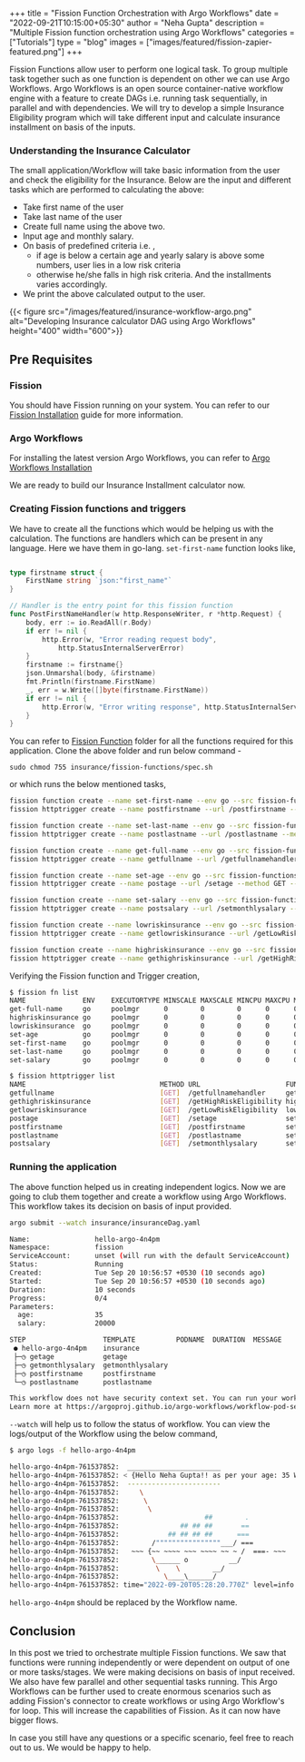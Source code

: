 +++
title = "Fission Function Orchestration with Argo Workflows"
date = "2022-09-21T10:15:00+05:30"
author = "Neha Gupta"
description = "Multiple Fission function orchestration using Argo Workflows"
categories = ["Tutorials"]
type = "blog"
images = ["images/featured/fission-zapier-featured.png"]
+++

Fission Functions allow user to perform one logical task. To group multiple task together such as one function is dependent on other we can use Argo Workflows.
Argo Workflows is an open source container-native workflow engine with a feature to create DAGs i.e. running task sequentially, in parallel and with dependencies. We will try to develop a simple Insurance Eligibility program which will take different input and calculate insurance installment on basis of the inputs.

### Understanding the Insurance Calculator

The small application/Workflow will take basic information from the user and check the eligibility for the Insurance. Below are the input and different tasks which are performed to calculating the above:

* Take first name of the user
* Take last name of the user
* Create full name using the above two.
* Input age and monthly salary.
* On basis of predefined criteria i.e. ,
  * if age is below a certain age and yearly salary is above some numbers, user lies in a low risk criteria
  * otherwise he/she falls in high risk criteria. And the installments varies accordingly.
* We print the above calculated output to the user.

{{< figure src="/images/featured/insurance-workflow-argo.png" alt="Developing Insurance calculator DAG using Argo Workflows" height="400" width="600">}}

## Pre Requisites

### Fission

You should have Fission running on your system. You can refer to our [Fission Installation](/docs/installation) guide for more information.

### Argo Workflows

For installing the latest version Argo Workflows, you can refer to [Argo Workflows Installation](https://argoproj.github.io/argo-workflows/quick-start/)  

We are ready to build our Insurance Installment calculator now.

### Creating Fission functions and triggers

We have to create all the functions which would be helping us with the calculation. The functions are handlers which can be present in any language. Here we have them in go-lang. `set-first-name` function looks like,

```go

type firstname struct {
	FirstName string `json:"first_name"`
}

// Handler is the entry point for this fission function
func PostFirstNameHandler(w http.ResponseWriter, r *http.Request) { 
	body, err := io.ReadAll(r.Body)
	if err != nil {
		http.Error(w, "Error reading request body",
			http.StatusInternalServerError)
	}
	firstname := firstname{}
	json.Unmarshal(body, &firstname)
	fmt.Println(firstname.FirstName)
	_, err = w.Write([]byte(firstname.FirstName))
	if err != nil {
		http.Error(w, "Error writing response", http.StatusInternalServerError)
	}
}

```

You can refer to [Fission Function](https://github.com/neha-Gupta1/argo-workflow/tree/main/insurance/fission-functions) folder for all the functions required for this application. Clone the above folder and run below command -

`sudo chmod 755 insurance/fission-functions/spec.sh`

or which runs the below mentioned tasks,

```bash
fission function create --name set-first-name --env go --src fission-function/postFirstName.go --entrypoint PostFirstNameHandler
fission httptrigger create --name postfirstname --url /postfirstname --method GET --function set-first-name

fission function create --name set-last-name --env go --src fission-function/postLastName.go --entrypoint PostLastNameHandler
fission httptrigger create --name postlastname --url /postlastname --method GET --function set-last-name

fission function create --name get-full-name --env go --src fission-functions/getFullName.go --entrypoint GetFullNameHandler
fission httptrigger create --name getfullname --url /getfullnamehandler --method GET --function get-full-name

fission function create --name set-age --env go --src fission-functions/getAge.go --entrypoint PostAgeHandler
fission httptrigger create --name postage --url /setage --method GET --function set-age

fission function create --name set-salary --env go --src fission-functions/getMonthlySalary.go --entrypoint PostSalaryHandler
fission httptrigger create --name postsalary --url /setmonthlysalary --method GET --function set-salary

fission function create --name lowriskinsurance --env go --src fission-functions/calculateEligibililty.go --entrypoint GetLowRiskInsuranceHandler
fission httptrigger create --name getlowriskinsurance --url /getLowRiskEligibility --method GET --function lowriskinsurance

fission function create --name highriskinsurance --env go --src fission-functions/calculateEligibililty.go --entrypoint GetHighRiskInsuranceHandler
fission httptrigger create --name gethighriskinsurance --url /getHighRiskEligibility --method GET --function highriskinsurance
```

Verifying the Fission function and Trigger creation,

```bash
$ fission fn list
NAME              ENV    EXECUTORTYPE MINSCALE MAXSCALE MINCPU MAXCPU MINMEMORY MAXMEMORY SECRETS CONFIGMAPS
get-full-name     go     poolmgr      0        0        0      0      0         0
highriskinsurance go     poolmgr      0        0        0      0      0         0
lowriskinsurance  go     poolmgr      0        0        0      0      0         0
set-age           go     poolmgr      0        0        0      0      0         0
set-first-name    go     poolmgr      0        0        0      0      0         0
set-last-name     go     poolmgr      0        0        0      0      0         0
set-salary        go     poolmgr      0        0        0      0      0         0
```

```bash
$ fission httptrigger list
NAME                                 METHOD URL                     FUNCTION(s)       INGRESS HOST PATH                    TLS ANNOTATIONS
getfullname                          [GET]  /getfullnamehandler     get-full-name     false   *    /getfullnamehandler         
gethighriskinsurance                 [GET]  /getHighRiskEligibility highriskinsurance false   *    /getHighRiskEligibility     
getlowriskinsurance                  [GET]  /getLowRiskEligibility  lowriskinsurance  false   *    /getLowRiskEligibility      
postage                              [GET]  /setage                 set-age           false   *    /setage                     
postfirstname                        [GET]  /postfirstname          set-first-name    false   *    /postfirstname              
postlastname                         [GET]  /postlastname           set-last-name     false   *    /postlastname               
postsalary                           [GET]  /setmonthlysalary       set-salary        false   *    /setmonthlysalary  
```

### Running the application

The above function helped us in creating independent logics. Now we are going to club them together and create a workflow using Argo Workflows. This workflow takes its decision on basis of input provided.

```bash
argo submit --watch insurance/insuranceDag.yaml 

Name:                hello-argo-4n4pm
Namespace:           fission
ServiceAccount:      unset (will run with the default ServiceAccount)
Status:              Running
Created:             Tue Sep 20 10:56:57 +0530 (10 seconds ago)
Started:             Tue Sep 20 10:56:57 +0530 (10 seconds ago)
Duration:            10 seconds
Progress:            0/4
Parameters:          
  age:               35
  salary:            20000

STEP                   TEMPLATE          PODNAME  DURATION  MESSAGE
 ● hello-argo-4n4pm    insurance                              
 ├─◷ getage            getage                                 
 ├─◷ getmonthlysalary  getmonthlysalary                       
 ├─◷ postfirstname     postfirstname                          
 └─◷ postlastname      postlastname                           

This workflow does not have security context set. You can run your workflow pods more securely by setting it.
Learn more at https://argoproj.github.io/argo-workflows/workflow-pod-security-context/
```

`--watch` will help us to follow the status of workflow. You can view the logs/output of the Workflow using the below command,

```bash
$ argo logs -f hello-argo-4n4pm

hello-argo-4n4pm-761537852:  _______________________ 
hello-argo-4n4pm-761537852: < {Hello Neha Gupta!! as per your age: 35 We can give you an insurance with assured money 20000} >
hello-argo-4n4pm-761537852:  ----------------------- 
hello-argo-4n4pm-761537852:     \
hello-argo-4n4pm-761537852:      \
hello-argo-4n4pm-761537852:       \     
hello-argo-4n4pm-761537852:                     ##        .            
hello-argo-4n4pm-761537852:               ## ## ##       ==            
hello-argo-4n4pm-761537852:            ## ## ## ##      ===            
hello-argo-4n4pm-761537852:        /""""""""""""""""___/ ===        
hello-argo-4n4pm-761537852:   ~~~ {~~ ~~~~ ~~~ ~~~~ ~~ ~ /  ===- ~~~   
hello-argo-4n4pm-761537852:        \______ o          __/            
hello-argo-4n4pm-761537852:         \    \        __/             
hello-argo-4n4pm-761537852:           \____\______/   
hello-argo-4n4pm-761537852: time="2022-09-20T05:28:20.770Z" level=info msg="sub-process exited" argo=true error="<nil>"
```

`hello-argo-4n4pm` should be replaced by the Workflow name.

## Conclusion

In this post we tried to orchestrate multiple Fission functions. We saw that functions were running independently or were dependent on output of one or more tasks/stages. We were making decisions on basis of input received. We also have few parallel and other sequential tasks running. This Argo Workflows can be further used to create enormous scenarios such as adding Fission's connector to create workflows or using Argo Workflow's for loop. This will increase the capabilities of Fission. As it can now have bigger flows.

In case you still have any questions or a specific scenario, feel free to reach out to us. We would be happy to help.
